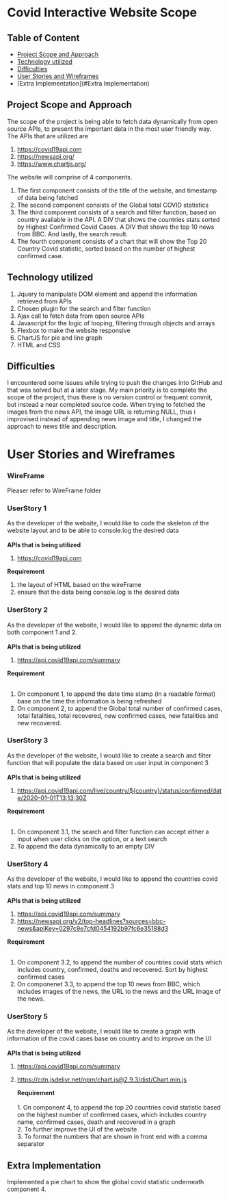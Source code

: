 # Covid Interactive Website Scope

## Table of Content
- [Project Scope and Approach](#Project-Scope-and-Approach)
- [Technology utilized](#Technology-utilized)
- [Difficulties](#Difficulties)
- [User Stories and Wireframes](#User-Stories-and-Wireframes)
- [Extra Implementation](#Extra Implementation)

## Project Scope and Approach
The scope of the project is being able to fetch data dynamically from open source APIs, to present the important data in the most user friendly way.
The APIs that are utilized are
1. https://covid19api.com
2. https://newsapi.org/
3. https://www.chartjs.org/

The website will comprise of 4 components. 
1. The first component consists of the title of the website, and timestamp of data being fetched
2. The second component consists of the Global total COVID statistics
3. The third component consists of a search and filter function, based on country available in the API. A DIV that shows the countries stats sorted by Highest Confirmed Covid Cases. A DIV that shows the top 10 news from BBC. And lastly, the search result.
4. The fourth component consists of a chart that will show the Top 20 Country Covid statistic, sorted based on the number of highest confirmed case.

## Technology utilized 
1. Jquery to manipulate DOM element and append the information retrieved from APIs
2. Chosen plugin for the search and filter function
3. Ajax call to fetch data from open source APIs
4. Javascript for the logic of looping, filtering through objects and arrays
5. Flexbox to make the website responsive
6. ChartJS for pie and line graph
7. HTML and CSS 

## Difficulties
I encountered some issues while trying to push the changes into GitHub and that was solved but at a later stage. My main priority is to  complete the scope of the project, thus there is no version control or frequent commit, but instead a near completed source code.
When trying to fetched the images from the news API, the image URL is returning NULL, thus i improvised instead of appending news image and title, I changed the approach to news title and description.

# User Stories and Wireframes
### WireFrame
Pleaser refer to WireFrame folder
 ### UserStory 1 
 As the developer of the website, I would like to code the skeleton of the website layout and to be able to console.log the desired data <br />
 <br />
 **APIs that is being utilized** <br />
 1. https://covid19api.com <br />

**Requirement** <br />
 1. the layout of HTML based on the wireFrame <br />
 2. ensure that the data being console.log is the desired data<br />

 ### UserStory 2
 As the developer of the website, I would like to append the dynamic data on both component 1 and 2.<br />
 <br />
 **APIs that is being utilized** 
 1. https://api.covid19api.com/summary <br />

**Requirement** <br />
 <br />
 1. On component 1, to append the date time stamp (in a readable format) base on the time the information is being refreshed <br />
 2. On component 2, to append the Global total number of confirmed cases, total fatalities, total recovered, new confirmed cases, new fatalities and new recovered. <br />

 ### UserStory 3
 As the developer of the website, I would like to create a search and filter function that will populate the data based on user input in component 3 <br />
 <br />
 **APIs that is being utilized** 
 1. https://api.covid19api.com/live/country/${country}/status/confirmed/date/2020-01-01T13:13:30Z <br />

**Requirement** <br />
 <br />
 1. On component 3.1, the search and filter function can accept either a input when user clicks on the option, or a text search <br />
 2. To append the data dynamically to an empty DIV  <br />
 
 ### UserStory 4
 As the developer of the website, I would like to append the countries covid stats and top 10 news in component 3 <br />
 <br />
 **APIs that is being utilized**
 1. https://api.covid19api.com/summary <br />
 2. https://newsapi.org/v2/top-headlines?sources=bbc-news&apiKey=0297c9e7cfd0454192b97fc6e35188d3 <br />

**Requirement** <br />
 <br />
 1. On component 3.2, to append the number of countries covid stats which includes country, confirmed, deaths and recovered. Sort by highest confirmed cases <br />
 2. On componenet 3.3, to append the top 10 news from BBC, which includes images of the news, the URL to the news and the URL image of the news. <br />

 
 ### UserStory 5
 As the developer of the website, I would like to create a graph with information of the covid cases base on country and to improve on the UI<br />
 <br />
 **APIs that is being utilized**
 1. https://api.covid19api.com/summary <br />
 2. https://cdn.jsdelivr.net/npm/chart.js@2.9.3/dist/Chart.min.js <br />

	 **Requirement** <br />
	  <br />
		1. On component 4, to append the top 20 countries covid statistic based on the highest number of confirmed cases, which includes country name, confirmed cases, death and recovered in a graph <br />
		2. To further improve the UI of the website <br />
		3. To format the numbers that are shown in front end with a comma separator <br />
	
## Extra Implementation
Implemented a pie chart to show the global covid statistic underneath component 4.
